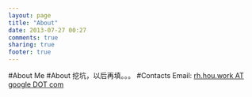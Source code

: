 ```yaml
---
layout: page
title: "About"
date: 2013-07-27 00:27
comments: true
sharing: true
footer: true
---
```

#About Me
#About
挖坑，以后再填。。。
#Contacts
Email: <a href="mailto:rh.hou.work@gmail.com?subject=想给我发什么">rh.hou.work AT google DOT com</a>
